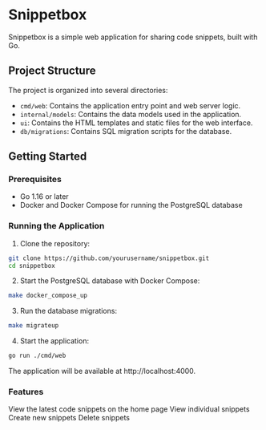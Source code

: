 # Snippetbox

Snippetbox is a simple web application for sharing code snippets, built with Go.

## Project Structure

The project is organized into several directories:

- `cmd/web`: Contains the application entry point and web server logic.
- `internal/models`: Contains the data models used in the application.
- `ui`: Contains the HTML templates and static files for the web interface.
- `db/migrations`: Contains SQL migration scripts for the database.

## Getting Started

### Prerequisites

- Go 1.16 or later
- Docker and Docker Compose for running the PostgreSQL database

### Running the Application

1. Clone the repository:

```sh
git clone https://github.com/yourusername/snippetbox.git
cd snippetbox
```

2. Start the PostgreSQL database with Docker Compose:

```sh
make docker_compose_up
```

3. Run the database migrations:

```sh
make migrateup
```

4. Start the application:

```sh
go run ./cmd/web
```

The application will be available at http://localhost:4000.

### Features
View the latest code snippets on the home page
View individual snippets
Create new snippets
Delete snippets
